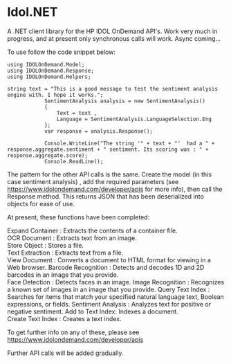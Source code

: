 # Idol.NET

A .NET client library for the HP IDOL OnDemand API's.
Work very much in progress, and at present only synchronous calls will work. Async coming...

To use follow the code snippet below:

```
using IDOLOnDemand.Model;
using IDOLOnDemand.Response;
using IDOLOnDemand.Helpers;

string text = "This is a good message to test the sentiment analysis engine with. I hope it works.";
            SentimentAnalysis analysis = new SentimentAnalysis()
            {
                Text = text ,
                Language = SentimentAnalysis.LanguageSelection.Eng
            };
            var response = analysis.Response();

            Console.WriteLine("The string '" + text + "'  had a " +  response.aggregate.sentiment + " sentiment. Its scoring was : " + response.aggregate.score);
            Console.ReadLine();
```

The pattern for the other API calls is the same.
Create the model (in this case sentiment analysis) , add the required parameters (see https://www.idolondemand.com/developer/apis for more info), then call the Response method.
This returns JSON that has been deserialized into objects for ease of use.

At present, these functions have been completed:

Expand Container : 	Extracts the contents of a container file.	
OCR Document :	Extracts text from an image.		
Store Object :	Stores a file.	
Text Extraction :	Extracts text from a file.		
View Document : 	Converts a document to HTML format for viewing in a Web browser.
Barcode Recognition : 	Detects and decodes 1D and 2D barcodes in an image that you provide.		
Face Detection :	Detects faces in an image.
Image Recognition :	Recognizes a known set of images in an image that you provide.
Query Text Index :	Searches for items that match your specified natural language text, Boolean expressions, or fields.
Sentiment Analysis :	Analyzes text for positive or negative sentiment.
Add to Text Index: 	Indexes a document.		
Create Text Index :	Creates a text index.

To get further info on any of these, please see https://www.idolondemand.com/developer/apis

Further API calls will be added gradually.

